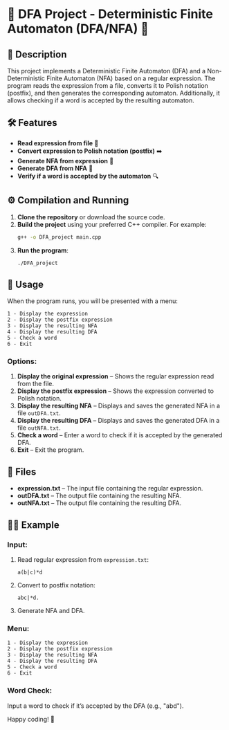 # 🌟 DFA Project - Deterministic Finite Automaton (DFA/NFA) 🌟

## 🎯 Description
This project implements a Deterministic Finite Automaton (DFA) and a Non-Deterministic Finite Automaton (NFA) based on a regular expression. The program reads the expression from a file, converts it to Polish notation (postfix), and then generates the corresponding automaton. Additionally, it allows checking if a word is accepted by the resulting automaton.

## 🛠️ Features
- **Read expression from file** 📝
- **Convert expression to Polish notation (postfix)** ➡️
- **Generate NFA from expression** 🔄
- **Generate DFA from NFA** 🔄
- **Verify if a word is accepted by the automaton** 🔍

## ⚙️ Compilation and Running

1. **Clone the repository** or download the source code.
2. **Build the project** using your preferred C++ compiler. For example:
   ```bash
   g++ -o DFA_project main.cpp
   ```
3. **Run the program**:
   ```bash
   ./DFA_project
   ```

## 📄 Usage

When the program runs, you will be presented with a menu:

```
1 - Display the expression
2 - Display the postfix expression
3 - Display the resulting NFA
4 - Display the resulting DFA
5 - Check a word
6 - Exit
```

### Options:
1. **Display the original expression** – Shows the regular expression read from the file.
2. **Display the postfix expression** – Shows the expression converted to Polish notation.
3. **Display the resulting NFA** – Displays and saves the generated NFA in a file `outDFA.txt`.
4. **Display the resulting DFA** – Displays and saves the generated DFA in a file `outNFA.txt`.
5. **Check a word** – Enter a word to check if it is accepted by the generated DFA.
6. **Exit** – Exit the program.

## 📂 Files
- **expression.txt** – The input file containing the regular expression.
- **outDFA.txt** – The output file containing the resulting NFA.
- **outNFA.txt** – The output file containing the resulting DFA.

## 🧑‍💻 Example

### Input:

1. Read regular expression from `expression.txt`:
   ```
   a(b|c)*d
   ```

2. Convert to postfix notation:
   ```
   abc|*d.
   ```

3. Generate NFA and DFA.

### Menu:

```
1 - Display the expression
2 - Display the postfix expression
3 - Display the resulting NFA
4 - Display the resulting DFA
5 - Check a word
6 - Exit
```

### Word Check:
Input a word to check if it’s accepted by the DFA (e.g., "abd").

Happy coding! 🚀